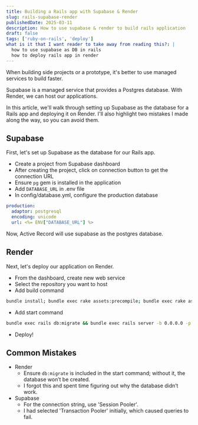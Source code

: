 ```yaml
---
title: Building a Rails app with Supabase & Render
slug: rails-supabase-render
publishedDate: 2025-03-11
description: How to use supabase & render to build rails application
draft: false
tags: ['ruby-on-rails', 'deploy']
what is it that I want reader to take away from reading this?: |
  how to use supabase as DB in rails
  how to deploy rails app in render
---
```


When building side projects or a prototype, it's better to use managed services to build faster.

Supabase is a managed service that provides a Postgres database. With Render, we can host our applications.

 In this article, we'll walk through setting up Supabase as the database for a Rails app and deploying it on Render. I'll also highlight two mistakes I made along the way, so you can avoid them.

## Supabase

First, let's set up Supabase as the database for our Rails app.

- Create a project from Supabase dashboard
- After creating the project, click on connection button to get the connection URL
- Ensure `pg` gem is installed in the application
- Add `DATABASE_URL` in .env file
- In config/database.yml, configure the production database

```yml
production:
  adaptor: postgresql
  encoding: unicode
  url: <%= ENV["DATABASE_URL"] %>
```

Now, Active Record will use supabase as the postgres database.

## Render

Next, let's deploy our application on Render.

- From the dashboard, create new web service
- Select the repository you want to host
- Add build command

```bash
bundle install; bundle exec rake assets:precompile; bundle exec rake assets:clean;
```

- Add start command

```bash
bundle exec rails db:migrate && bundle exec rails server -b 0.0.0.0 -p ${PORT:-3000}
```

- Deploy!

## Common Mistakes

- Render
  - Ensure `db:migrate` is included in the start command; without it, the database won’t be created.
  - I forgot this and spent time figuring out why the database didn’t work.
- Supabase
  - For the connection string, use 'Session Pooler'.
  - I had selected 'Transaction Pooler' initially, which caused queries to fail.
